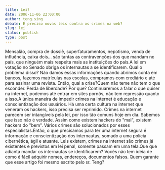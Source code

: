 ```yaml
---
title: Lei?
date: 2006-11-06 22:00:00
author: teng.sing
debate: É preciso novas leis contra os crimes na web? 
slug: lei
status: publish 
type: post
---
```


Mensalão, compra de dossiê, superfaturamentos, nepotismo, venda de influência, caixa dois... são tantas as contravenções dos que mandam no país, que ninguém mais respeita mais as instituições do país.A lei em votação no Senado obriga os internautas a se identificarem. Qual o problema disso? Não damos essas informações quando abrimos conta em bancos, fazemos matrículas nas escolas, compramos com crediário e até para assinar uma revista. Então, qual a crise?Quem não teme não tem o que esconder. Perda de liberdade? Por que? Continuaremos a falar o que quiser na internet, podemos até entrar em sites pornôs, não tem repressão quanto a isso.A única maneira de impedir crimes na internet é educação e conscientização dos usuários. Há uma certa cultura na internet que veneram os hackers, isso precisa ser reprimido. Crimes na internet parecem ser intangíveis pela lei, por isso tão comuns hoje em dia. Sabemos que isso não é verdade. Assim como existem hackers do "mal", existem hackers do "bem". Vários crimes são solucionados por esses especialistas.Então, o que precisamos para ter uma internet segura é informação e conscientização dos internautas, somado a uma polícia cibernética, ágil e atuante. Leis existem, crimes na internet são crimes já existentes e previstos em lei penal, somente passam em uma tela.Que que adianta mandar os internautas se identificarem? Vocês não tem idéia de como é fácil adquirir nomes, endereços, documentos falsos. Quem garante que esse artigo foi mesmo escrito pelo sr. Teng?
